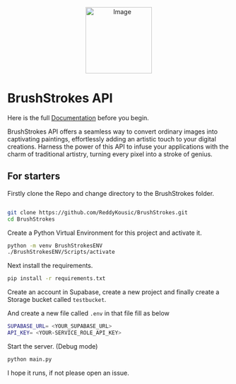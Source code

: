 <p align="center">
  <img src="https://axxndntrgpbdwsznupdx.supabase.co/storage/v1/object/public/Logo/BrushStrokes_200.jpeg" alt="Image" style="width: 150px;"/>
  
</p>


# BrushStrokes API
Here is the full [Documentation](https://www.notion.so/kousic/BrushStrokes-d28840c6aab04375ab63750819754d95?pvs=4) before you begin.

BrushStrokes API offers a seamless way to convert ordinary images into captivating paintings, effortlessly adding an artistic touch to your digital creations. Harness the power of this API to infuse your applications with the charm of traditional artistry, turning every pixel into a stroke of genius.

## For starters 
Firstly clone the Repo and change directory to the BrushStrokes folder.


```bash

git clone https://github.com/ReddyKousic/BrushStrokes.git
cd BrushStrokes
```

Create a Python Virtual Environment for this project and activate it.
```bash
python -m venv BrushStrokesENV
./BrushStrokesENV/Scripts/activate


```

Next install the requirements.
```bash
pip install -r requirements.txt

```

Create an account in Supabase, create a new project and finally create a Storage bucket called `testbucket`.

And create a new file called `.env` in that file fill as below
```bash
SUPABASE_URL= <YOUR_SUPABASE_URL>
API_KEY= <YOUR-SERVICE_ROLE_API_KEY>

```
Start the server.
(Debug mode)
```bash
python main.py

```
I hope it runs, if not please open an issue.
